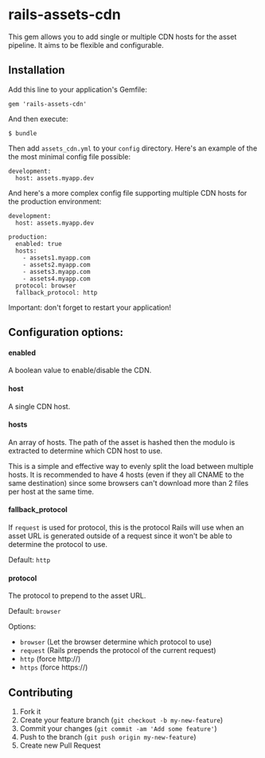 # rails-assets-cdn

This gem allows you to add single or multiple CDN hosts for the asset pipeline.
It aims to be flexible and configurable.

## Installation

Add this line to your application's Gemfile:

    gem 'rails-assets-cdn'

And then execute:

    $ bundle

Then add `assets_cdn.yml` to your `config` directory. Here's an example of the the most minimal config file possible:

    development:
      host: assets.myapp.dev

And here's a more complex config file supporting multiple CDN hosts for the production environment:

    development:
      host: assets.myapp.dev

    production:
      enabled: true
      hosts:
        - assets1.myapp.com
        - assets2.myapp.com
        - assets3.myapp.com
        - assets4.myapp.com
      protocol: browser
      fallback_protocol: http

Important: don't forget to restart your application!

## Configuration options:

#### enabled

A boolean value to enable/disable the CDN.

#### host

A single CDN host.

#### hosts

An array of hosts. The path of the asset is hashed then the modulo is extracted to determine which CDN host to use.

This is a simple and effective way to evenly split the load between multiple hosts. It is recommended to have 4 hosts (even if they all CNAME to the same destination) since some browsers can't download more than 2 files per host at the same time.

#### fallback_protocol

If `request` is used for protocol, this is the protocol Rails will use when an asset URL is generated outside of a request since it won't be able to determine the protocol to use.

Default: `http`

#### protocol

The protocol to prepend to the asset URL.

Default: `browser`

Options:

  - `browser` (Let the browser determine which protocol to use)
  - `request` (Rails prepends the protocol of the current request)
  - `http` (force http://)
  - `https` (force https://)


## Contributing

1. Fork it
2. Create your feature branch (`git checkout -b my-new-feature`)
3. Commit your changes (`git commit -am 'Add some feature'`)
4. Push to the branch (`git push origin my-new-feature`)
5. Create new Pull Request